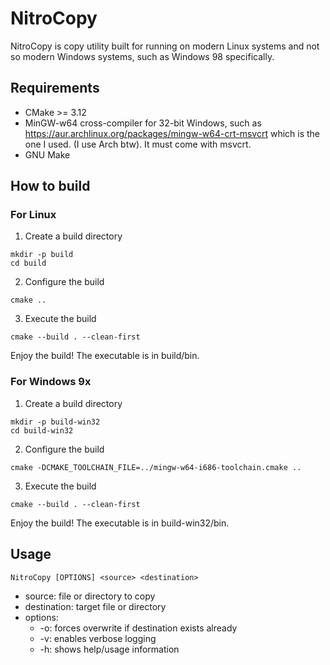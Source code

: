 # NitroCopy

NitroCopy is copy utility built for running on modern Linux systems and not so modern Windows systems, such as Windows 98 specifically.

## Requirements

- CMake >= 3.12
- MinGW-w64 cross-compiler for 32-bit Windows, such as https://aur.archlinux.org/packages/mingw-w64-crt-msvcrt which is the one I used. (I use Arch btw). It must come with msvcrt.
- GNU Make

## How to build

### For Linux

1. Create a build directory
```shell
mkdir -p build
cd build
```

2. Configure the build
```shell
cmake ..
```

3. Execute the build
```shell
cmake --build . --clean-first
```

Enjoy the build! The executable is in build/bin.

### For Windows 9x

1. Create a build directory
```shell
mkdir -p build-win32
cd build-win32
```

2. Configure the build
```shell
cmake -DCMAKE_TOOLCHAIN_FILE=../mingw-w64-i686-toolchain.cmake ..
```

3. Execute the build
```shell
cmake --build . --clean-first
```

Enjoy the build! The executable is in build-win32/bin.

## Usage

```shell
NitroCopy [OPTIONS] <source> <destination>
```

- source: file or directory to copy
- destination: target file or directory
- options:
    - -o: forces overwrite if destination exists already
    - -v: enables verbose logging
    - -h: shows help/usage information
